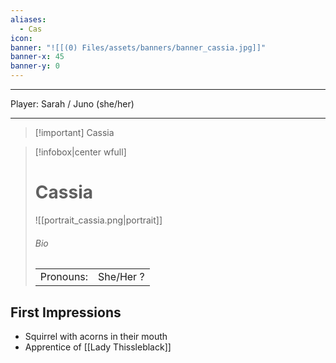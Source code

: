 ```yaml
---
aliases:
  - Cas
icon: 
banner: "![[(0) Files/assets/banners/banner_cassia.jpg]]"
banner-x: 45
banner-y: 0
---
```

---
Player: Sarah / Juno (she/her)

---

> [!important] Cassia

> [!infobox|center wfull]
> # Cassia
> ![[portrait_cassia.png|portrait]]
> ###### Bio
> |  |  |
> | --- | --- |
> | Pronouns: | She/Her ? |

## First Impressions

- Squirrel with acorns in their mouth
- Apprentice of [[Lady Thissleblack]]